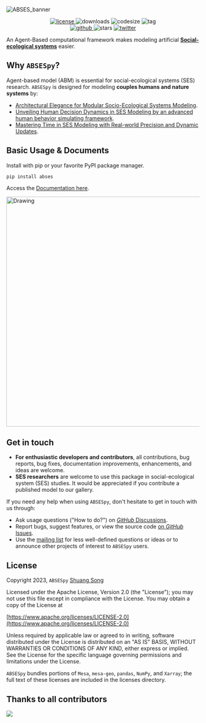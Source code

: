 ![ABSES_banner](https://songshgeo-picgo-1302043007.cos.ap-beijing.myqcloud.com/uPic/CleanShot%202023-10-19%20at%2019.08.12@2x.png)

<div style="text-align: center;">
    <!-- License Badge -->
    <a href="http://www.apache.org/licenses/">
        <img src="https://img.shields.io/github/license/absespy/ABSESpy" alt="license">
    </a>
    <!-- Downloads Badge -->
    <img src="https://img.shields.io/github/downloads/absespy/ABSESpy/total" alt="downloads">
    <!-- Code Size Badge -->
    <img src="https://img.shields.io/github/languages/code-size/absespy/ABSESpy" alt="codesize">
    <!-- Tag Badge -->
    <img src="https://img.shields.io/github/v/tag/absespy/ABSESpy" alt="tag">
    <br>
    <!-- Website Badge -->
    <a href="https://cv.songshgeo.com/">
        <img src="https://img.shields.io/badge/Website-SongshGeo-brightgreen.svg" alt="github">
    </a>
    <!-- Stars Badge -->
    <img src="https://img.shields.io/github/stars/absespy/ABSESpy?style=social" alt="stars">
    <!-- Twitter Badge -->
    <a href="https://twitter.com/shuangsong11">
        <img src="https://img.shields.io/twitter/follow/shuangsong11?style=social" alt="twitter">
    </a>
</div>

<!-- Language: [English Readme](#) | [简体中文](README_ch) -->

An Agent-Based computational framework makes modeling artificial **[Social-ecological systems](https://absespy.github.io/ABSESpy/docs/about/)** easier.

## Why `ABSESpy`?

Agent-based model (ABM) is essential for social-ecological systems (SES) research. `ABSESpy` is designed for modeling **couples humans and nature systems** by:

- [Architectural Elegance for Modular Socio-Ecological Systems Modeling](https://absespy.github.io/ABSESpy/features/architectural_elegance.md).
- [Unveiling Human Decision Dynamics in SES Modeling by an advanced human behavior simulating framework](https://absespy.github.io/ABSESpy/features/MoHuB.md).
- [Mastering Time in SES Modeling with Real-world Precision and Dynamic Updates](https://absespy.github.io/ABSESpy/features/time_control.md).
<!-- - Automatically portray interactions between social actors and natural cells with `Networkx` -->

## Basic Usage & Documents

Install with pip or your favorite PyPI package manager.

```shell
pip install abses
```

Access the [Documentation here](https://absespy.github.io/ABSESpy/).

<img src="https://songshgeo-picgo-1302043007.cos.ap-beijing.myqcloud.com/uPic/DQg0xJ.jpg" alt="Drawing" style="width: 600px;"/>

## Get in touch

- **For enthusiastic developers and contributors**, all contributions, bug reports, bug fixes, documentation improvements, enhancements, and ideas are welcome.
- **SES researchers** are welcome to use this package in social-ecological system (SES) studies. It would be appreciated if you contribute a published model to our gallery.

If you need any help when using `ABSESpy`, don't hesitate to get in touch with us through:

- Ask usage questions ("How to do?") on [_GitHub_ Discussions](https://github.com/absespy/ABSESpy/discussions).
- Report bugs, suggest features, or view the source code [on _GitHub_ Issues](https://github.com/absespy/ABSESpy/issues).
- Use the [mailing list](https://groups.google.com/g/absespy) for less well-defined questions or ideas or to announce other projects of interest to `ABSESpy` users.

## License

Copyright 2023, `ABSESpy` [Shuang Song](https://cv.songshgeo.com/)

Licensed under the Apache License, Version 2.0 (the "License"); you may not use this file except in compliance with the License. You may obtain a copy of the License at

[https://www.apache.org/licenses/LICENSE-2.0](https://www.apache.org/licenses/LICENSE-2.0)

Unless required by applicable law or agreed to in writing, software distributed under the License is distributed on an "AS IS" BASIS, WITHOUT WARRANTIES OR CONDITIONS OF ANY KIND, either express or implied. See the License for the specific language governing permissions and limitations under the License.

`ABSESpy` bundles portions of `Mesa`, `mesa-geo`, `pandas`, `NumPy`, and `Xarray`; the full text of these licenses are included in the licenses directory.

## Thanks to all contributors

<a href="https://github.com/ABSESpy/ABSESpy/graphs/contributors">
  <img src="https://contrib.rocks/image?repo=ABSESpy/ABSESpy" />
</a>
